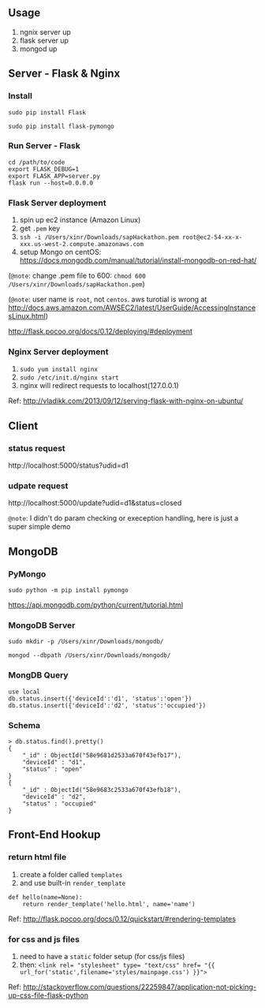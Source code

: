 ## Usage

1. ngnix server up
2. flask server up
3. mongod up

## Server - Flask & Nginx

### Install
`sudo pip install Flask`

`sudo pip install flask-pymongo`

### Run Server - Flask
```
cd /path/to/code
export FLASK_DEBUG=1
export FLASK_APP=server.py
flask run --host=0.0.0.0
```

### Flask Server deployment

1. spin up ec2 instance (Amazon Linux)
2. get `.pem` key
3. `ssh -i /Users/xinr/Downloads/sapHackathon.pem root@ec2-54-xx-x-xxx.us-west-2.compute.amazonaws.com` 
4. setup Mongo on centOS: https://docs.mongodb.com/manual/tutorial/install-mongodb-on-red-hat/


(`@note`: change .pem file to 600: `chmod 600 /Users/xinr/Downloads/sapHackathon.pem`)

(`@note`: user name is `root`, not `centos`. aws turotial is wrong at http://docs.aws.amazon.com/AWSEC2/latest/UserGuide/AccessingInstancesLinux.html)

http://flask.pocoo.org/docs/0.12/deploying/#deployment

### Nginx Server deployment
1. `sudo yum install nginx`
2. `sudo /etc/init.d/nginx start`
3. nginx will redirect requests to localhost(127.0.0.1)

Ref: http://vladikk.com/2013/09/12/serving-flask-with-nginx-on-ubuntu/

## Client

### status request
http://localhost:5000/status?udid=d1

### udpate request
http://localhost:5000/update?udid=d1&status=closed

`@note`: I didn't do param checking or exeception handling, here is just a super simple demo

## MongoDB

### PyMongo
`sudo python -m pip install pymongo`

https://api.mongodb.com/python/current/tutorial.html

### MongoDB Server
`sudo mkdir -p /Users/xinr/Downloads/mongodb/`

`mongod --dbpath /Users/xinr/Downloads/mongodb/`

### MongDB Query
```
use local
db.status.insert({'deviceId':'d1', 'status':'open'})
db.status.insert({'deviceId':'d2', 'status':'occupied'})
```

### Schema
```
> db.status.find().pretty()
{
	"_id" : ObjectId("58e9681d2533a670f43efb17"),
	"deviceId" : "d1",
	"status" : "open"
}
{
	"_id" : ObjectId("58e9683c2533a670f43efb18"),
	"deviceId" : "d2",
	"status" : "occupied"
}
```

## Front-End Hookup

### return html file
1. create a folder called `templates`
2. and use built-in `render_template`
```
def hello(name=None):
    return render_template('hello.html', name='name')
```

Ref: http://flask.pocoo.org/docs/0.12/quickstart/#rendering-templates

### for css and js files
1. need to have a `static` folder setup (for css/js files)
2. then: `<link rel= "stylesheet" type= "text/css" href= "{{ url_for('static',filename='styles/mainpage.css') }}">`

Ref: http://stackoverflow.com/questions/22259847/application-not-picking-up-css-file-flask-python
